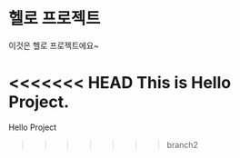 
# 헬로 프로젝트
이것은 헬로 프로젝트에요~

<<<<<<< HEAD
This is Hello Project.
=======
Hello Project
>>>>>>> branch2
